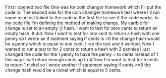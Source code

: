 First I opened two file 
One was for coin changer homework which I'll put the code in.
The second was for the coin chamger homework test where I'll run some mini test linked to the code in the first file to see if the code works. 
In my code file I'm defining the method of making change.
My varible for change is set to an empty {} hash.
I want to test for zero cents to return an empty hash. It did.
Now I want to test for one cent to return a hash with one penny
so I wrote an if statment saying if cents is >0 the change hash would be a penny which is equal to one cent.
I ran the test and it worked.
Now I wanted to run a test to for 2 cents to return a hash with 2 pennies
I just changed the code for the 1 penny to have the penny = to cents instead of 1 this way it will return enough cents up to 4 
Now I'm want to test for 5 cents to return 1 nickel
so I wrote another if statement saying  if cents >=5 the change hash would be a nickel which  is equal to 5 cents.
